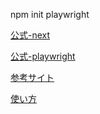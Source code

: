 npm init playwright

[公式-next](https://ja.next-community-docs.dev/docs/app/building-your-application/testing/playwright)

[公式-playwright](https://playwright.dev/docs/test-use-options)

[参考サイト](https://devlog.mescius.jp/playwright-quickstart/)

[使い方](https://qiita.com/miruon/items/579d02eb26834259f034)
